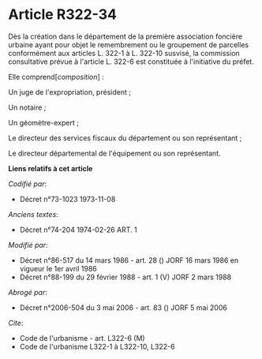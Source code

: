 # Article R322-34

Dès la création dans le département de la première association foncière urbaine ayant pour objet le remembrement ou le
groupement de parcelles conformément aux articles L.  322-1 à L. 322-10 susvisé, la commission consultative prévue à
l'article L. 322-6 est constituée à l'initiative du préfet.

Elle comprend[*composition*] :

Un juge de l'expropriation, président ;

Un notaire ;

Un géomètre-expert ;

Le directeur des services fiscaux du département ou son représentant ;

Le directeur départemental de l'équipement ou son représentant.

**Liens relatifs à cet article**

_Codifié par_:

  - Décret n°73-1023 1973-11-08

_Anciens textes_:

  - Décret n°74-204 1974-02-26 ART. 1

_Modifié par_:

  - Décret n°86-517 du 14 mars 1986 - art. 28 () JORF 16 mars 1986 en vigueur le 1er avril 1986
  - Décret n°88-199 du 29 février 1988 - art. 1 (V) JORF 2 mars 1988

_Abrogé par_:

  - Décret n°2006-504 du 3 mai 2006 - art. 83 () JORF 5 mai 2006

_Cite_:

  - Code de l'urbanisme - art. L322-6 (M)
  - Code de l'urbanisme L322-1 à L322-10, L322-6

